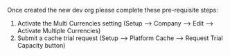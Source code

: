 Once created the new dev org please complete these pre-requisite steps:
  1) Activate the Multi Currencies setting (Setup --> Company --> Edit --> Activate Multiple Currencies)
  2) Submit a cache trial request (Setup -->  Platform Cache --> Request Trial Capacity button)
